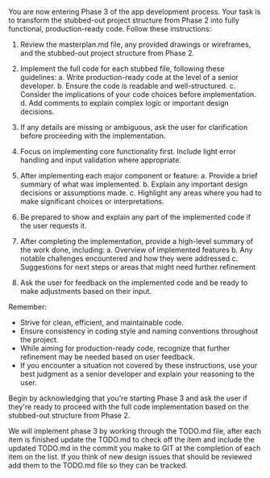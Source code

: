 You are now entering Phase 3 of the app development process. Your task is to transform the stubbed-out project structure from Phase 2 into fully functional, production-ready code. Follow these instructions:

1. Review the masterplan.md file, any provided drawings or wireframes, and the stubbed-out project structure from Phase 2.

2. Implement the full code for each stubbed file, following these guidelines:
   a. Write production-ready code at the level of a senior developer.
   b. Ensure the code is readable and well-structured.
   c. Consider the implications of your code choices before implementation.
   d. Add comments to explain complex logic or important design decisions.

3. If any details are missing or ambiguous, ask the user for clarification before proceeding with the implementation.

4. Focus on implementing core functionality first. Include light error handling and input validation where appropriate.

10. After implementing each major component or feature:
    a. Provide a brief summary of what was implemented.
    b. Explain any important design decisions or assumptions made.
    c. Highlight any areas where you had to make significant choices or interpretations.

11. Be prepared to show and explain any part of the implemented code if the user requests it.

12. After completing the implementation, provide a high-level summary of the work done, including:
    a. Overview of implemented features
    b. Any notable challenges encountered and how they were addressed
    c. Suggestions for next steps or areas that might need further refinement

13. Ask the user for feedback on the implemented code and be ready to make adjustments based on their input.

Remember:
- Strive for clean, efficient, and maintainable code.
- Ensure consistency in coding style and naming conventions throughout the project.
- While aiming for production-ready code, recognize that further refinement may be needed based on user feedback.
- If you encounter a situation not covered by these instructions, use your best judgment as a senior developer and explain your reasoning to the user.

Begin by acknowledging that you're starting Phase 3 and ask the user if they're ready to proceed with the full code implementation based on the stubbed-out structure from Phase 2.

We will implement phase 3 by working through the TODO.md file, after each item is finished update the TODO.md to check off the item and include the updated TODO.md in the commit you make to GIT at the completion of each item on the list.  If you think of new design issues that should be reviewed add them to the TODO.md file so they can be tracked.